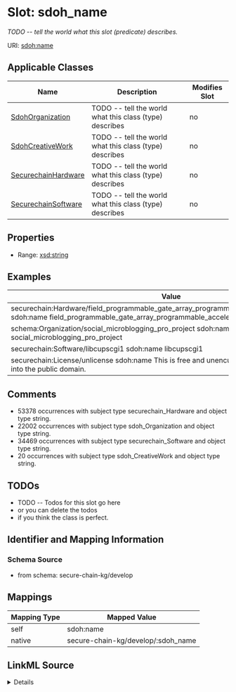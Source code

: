 

# Slot: sdoh_name


_TODO -- tell the world what this slot (predicate) describes._





URI: [sdoh:name](http://schema.org/name)



<!-- no inheritance hierarchy -->





## Applicable Classes

| Name | Description | Modifies Slot |
| --- | --- | --- |
| [SdohOrganization](../classes/SdohOrganization.md) | TODO -- tell the world what this class (type) describes |  no  |
| [SdohCreativeWork](../classes/SdohCreativeWork.md) | TODO -- tell the world what this class (type) describes |  no  |
| [SecurechainHardware](../classes/SecurechainHardware.md) | TODO -- tell the world what this class (type) describes |  no  |
| [SecurechainSoftware](../classes/SecurechainSoftware.md) | TODO -- tell the world what this class (type) describes |  no  |







## Properties

* Range: [xsd:string](http://www.w3.org/2001/XMLSchema#string)






## Examples

| Value |
| --- |
| securechain:Hardware/field_programmable_gate_array_programmable_acceleration_card_n3000 sdoh:name field_programmable_gate_array_programmable_acceleration_card_n3000 |
| schema:Organization/social_microblogging_pro_project sdoh:name social_microblogging_pro_project |
| securechain:Software/libcupscgi1 sdoh:name libcupscgi1 |
| securechain:License/unlicense sdoh:name This is free and unencumbered software released into the public domain. |

## Comments

* 53378 occurrences with subject type securechain_Hardware and object type string.
* 22002 occurrences with subject type sdoh_Organization and object type string.
* 34469 occurrences with subject type securechain_Software and object type string.
* 20 occurrences with subject type sdoh_CreativeWork and object type string.

## TODOs

* TODO -- Todos for this slot go here
* or you can delete the todos
* if you think the class is perfect.

## Identifier and Mapping Information







### Schema Source


* from schema: secure-chain-kg/develop




## Mappings

| Mapping Type | Mapped Value |
| ---  | ---  |
| self | sdoh:name |
| native | secure-chain-kg/develop/:sdoh_name |




## LinkML Source

<details>
```yaml
name: sdoh_name
description: TODO -- tell the world what this slot (predicate) describes.
todos:
- TODO -- Todos for this slot go here
- or you can delete the todos
- if you think the class is perfect.
comments:
- 53378 occurrences with subject type securechain_Hardware and object type string.
- 22002 occurrences with subject type sdoh_Organization and object type string.
- 34469 occurrences with subject type securechain_Software and object type string.
- 20 occurrences with subject type sdoh_CreativeWork and object type string.
examples:
- value: securechain:Hardware/field_programmable_gate_array_programmable_acceleration_card_n3000
    sdoh:name field_programmable_gate_array_programmable_acceleration_card_n3000
- value: schema:Organization/social_microblogging_pro_project sdoh:name social_microblogging_pro_project
- value: securechain:Software/libcupscgi1 sdoh:name libcupscgi1
- value: securechain:License/unlicense sdoh:name This is free and unencumbered software
    released into the public domain.
from_schema: secure-chain-kg/develop
rank: 1000
slot_uri: sdoh:name
alias: sdoh_name
domain_of:
- securechain_Hardware
- securechain_Software
- sdoh_CreativeWork
- sdoh_Organization
range: string

```
</details>